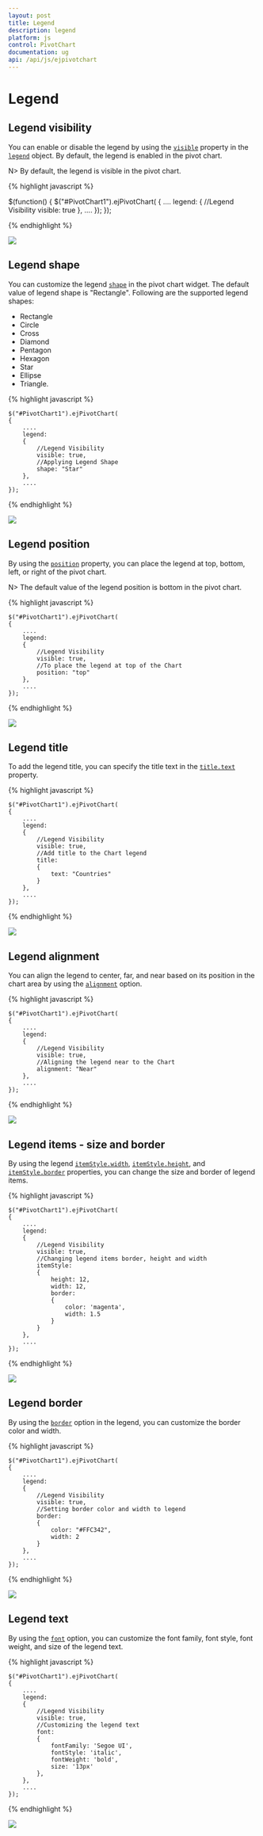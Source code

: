 ```yaml
---
layout: post
title: Legend
description: legend
platform: js
control: PivotChart
documentation: ug
api: /api/js/ejpivotchart
---
```


# Legend

## Legend visibility

You can enable or disable the legend by using the [`visible`](/api/js/ejchart#members:legend) property in the [`legend`](/api/js/ejchart#members:legend) object. By default, the legend is enabled in the pivot chart.

N> By default, the legend is visible in the pivot chart.

{% highlight javascript %}

$(function()
{
    $("#PivotChart1").ejPivotChart(
    {
        ....
        legend:
        {
            //Legend Visibility 
            visible: true
        },
        ....
    });
});

{% endhighlight %}

![](Legend_images/Legend_img1.png) 

## Legend shape
You can customize the legend [`shape`](/api/js/ejchart#members:legend-shape) in the pivot chart widget. The default value of legend shape is "Rectangle". Following are the supported legend shapes:

* Rectangle
* Circle
* Cross
* Diamond
* Pentagon
* Hexagon
* Star
* Ellipse
* Triangle.

{% highlight javascript %}

    $("#PivotChart1").ejPivotChart(
    {
        ....
        legend:
        {
            //Legend Visibility 
            visible: true,
            //Applying Legend Shape
            shape: "Star"
        },
        ....
    });

{% endhighlight %}

![](Legend_images/Legend_img2.png) 

## Legend position
By using the [`position`](/api/js/ejchart#members:legend-position) property, you can place the legend at top, bottom, left, or right of the pivot chart.

N> The default value of the legend position is bottom in the pivot chart.

{% highlight javascript %}

    $("#PivotChart1").ejPivotChart(
    {
        ....
        legend:
        {
            //Legend Visibility 
            visible: true,
            //To place the legend at top of the Chart
            position: "top"
        },
        ....
    });

{% endhighlight %}

![](Legend_images/Legend_img3.png) 

## Legend title
To add the legend title, you can specify the title text in the [`title.text`](/api/js/ejchart#members:legend-title-text) property.

{% highlight javascript %}

    $("#PivotChart1").ejPivotChart(
    {
        ....
        legend:
        {
            //Legend Visibility 
            visible: true,
            //Add title to the Chart legend
            title:
            {
                text: "Countries"
            }
        },
        ....
    });

{% endhighlight %}

![](Legend_images/Legend_img4.png) 

## Legend alignment
You can align the legend to center, far, and near based on its position in the chart area by using the [`alignment`](/api/js/ejchart#members:legend-alignment) option.
 
{% highlight javascript %}

    $("#PivotChart1").ejPivotChart(
    {
        ....
        legend:
        {
            //Legend Visibility 
            visible: true,
            //Aligning the legend near to the Chart
            alignment: "Near"
        },
        ....
    });

{% endhighlight %}

![](Legend_images/Legend_img5.png)

## Legend items - size and border
By using the legend [`itemStyle.width`](/api/js/ejchart#members:legend-itemstyle-width), [`itemStyle.height`](/api/js/ejchart#members:legend-itemstyle-height), and [`itemStyle.border`](/api/js/ejchart#members:legend-itemstyle-border) properties, you can change the size and border of legend items.

{% highlight javascript %}

    $("#PivotChart1").ejPivotChart(
    {
        ....
        legend:
        {
            //Legend Visibility 
            visible: true,
            //Changing legend items border, height and width
            itemStyle:
            {
                height: 12,
                width: 12,
                border:
                {
                    color: 'magenta',
                    width: 1.5
                }
            }
        },
        ....
    });

{% endhighlight %}

![](Legend_images/Legend_img6.png)
 
## Legend border
By using the [`border`](/api/js/ejchart#members:legend-border) option in the legend, you can customize the border color and width.

{% highlight javascript %}

    $("#PivotChart1").ejPivotChart(
    {
        ....
        legend:
        {
            //Legend Visibility 
            visible: true,
            //Setting border color and width to legend
            border:
            {
                color: "#FFC342",
                width: 2
            }
        },
        ....
    });

{% endhighlight %}

![](Legend_images/Legend_img7.png)

## Legend text
By using the [`font`](/api/js/ejchart#members:legend-font) option, you can customize the font family, font style, font weight, and size of the legend text. 

{% highlight javascript %}

    $("#PivotChart1").ejPivotChart(
    {
        ....
        legend:
        {
            //Legend Visibility 
            visible: true,
            //Customizing the legend text
            font:
            {
                fontFamily: 'Segoe UI',
                fontStyle: 'italic',
                fontWeight: 'bold',
                size: '13px'
            },
        },
        ....
    });

{% endhighlight %}

![](Legend_images/Legend_img8.png)